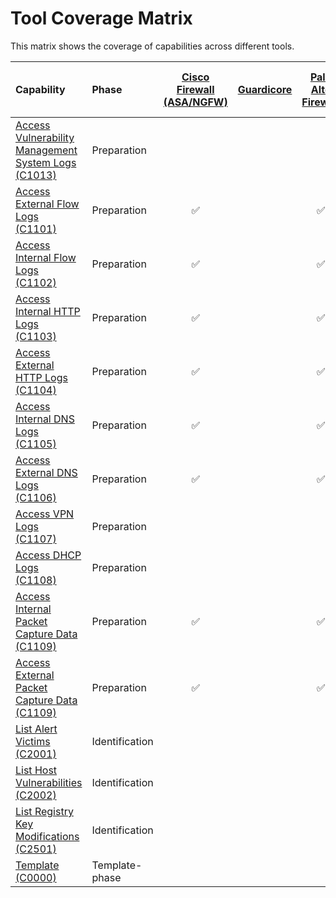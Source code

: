 # Tool Coverage Matrix

This matrix shows the coverage of capabilities across different tools.

| Capability | Phase | [Cisco Firewall (ASA/NGFW)](../tool/T0007.md) | [Guardicore](../tool/T0003.md) | [Palo Alto Firewall](../tool/T0008.md) | [Rapid7 InsightVM](../tool/T0004.md) | [SentinelOne](../tool/T0001.md) | [Wiz.io](../tool/T0005.md) | [Zscaler Internet Access (ZIA)](../tool/T0002.md) |
| :--- | :--- | :---: | :---: | :---: | :---: | :---: | :---: | :---: |
| [Access Vulnerability Management System Logs (C1013)](../capability/C1013.md) | Preparation |  |  |  | :white_check_mark: | :white_check_mark: |  |  |
| [Access External Flow Logs (C1101)](../capability/C1101.md) | Preparation | :white_check_mark: |  | :white_check_mark: |  |  |  |  |
| [Access Internal Flow Logs (C1102)](../capability/C1102.md) | Preparation | :white_check_mark: |  | :white_check_mark: |  |  |  |  |
| [Access Internal HTTP Logs (C1103)](../capability/C1103.md) | Preparation | :white_check_mark: |  | :white_check_mark: |  | :white_check_mark: |  |  |
| [Access External HTTP Logs (C1104)](../capability/C1104.md) | Preparation | :white_check_mark: |  | :white_check_mark: |  | :white_check_mark: |  | :white_check_mark: |
| [Access Internal DNS Logs (C1105)](../capability/C1105.md) | Preparation | :white_check_mark: |  | :white_check_mark: |  | :white_check_mark: |  |  |
| [Access External DNS Logs (C1106)](../capability/C1106.md) | Preparation | :white_check_mark: |  | :white_check_mark: |  | :white_check_mark: |  | :white_check_mark: |
| [Access VPN Logs (C1107)](../capability/C1107.md) | Preparation |  |  |  |  |  |  |  |
| [Access DHCP Logs (C1108)](../capability/C1108.md) | Preparation |  |  |  |  |  |  |  |
| [Access Internal Packet Capture Data (C1109)](../capability/C1109.md) | Preparation | :white_check_mark: |  | :white_check_mark: |  |  |  |  |
| [Access External Packet Capture Data (C1109)](../capability/C1109.md) | Preparation | :white_check_mark: |  | :white_check_mark: |  |  |  |  |
| [List Alert Victims (C2001)](../capability/C2001.md) | Identification |  |  |  |  | :white_check_mark: |  |  |
| [List Host Vulnerabilities (C2002)](../capability/C2002.md) | Identification |  |  |  | :white_check_mark: | :white_check_mark: |  |  |
| [List Registry Key Modifications (C2501)](../capability/C2501.md) | Identification |  |  |  |  | :white_check_mark: |  |  |
| [Template (C0000)](../capability/C0000.md) | Template-phase |  |  |  |  |  |  |  |